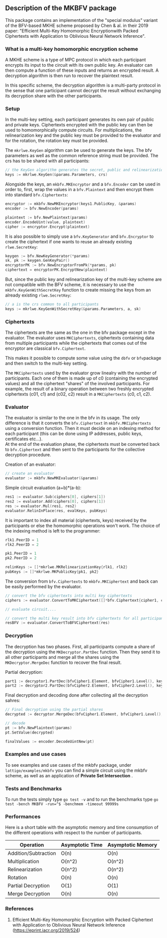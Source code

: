 ## Description of the MKBFV package
This package contains an implementation of the "special modulus" variant of the BFV-based MKHE scheme proposed by Chen & al. in their 2019 paper: "Efficient Multi-Key Homomorphic Encryptionwith Packed Ciphertexts with Application to Oblivious Neural Network Inference".

### What is a multi-key homomorphic encryption scheme

A MKHE scheme is a type of MPC protocol in which each participant encrypts its input to the circuit with its own public key. An evaluator can then compute a function of these inputs and returns an encrypted result. A decryption algorithm is then run to recover the plaintext result.

In this specific scheme, the decryption algorithm is a multi-party protocol in the sense that one participant cannot decrypt the result without exchanging its decryption share with the other participants.

### Setup
In the multi-key setting, each participant generates its own pair of public and private keys. Ciphertexts encrypted with the public key can then be used to homomorphically compute circuits. 
For multiplications, the relinearization key and the public key must be provided to the evaluator and for the rotation, the rotation key must be provided.

The ```mkrlwe.KeyGen``` algorithm can be used to generate the keys. The bfv parameters as well as the common reference string must be provided.
The crs has to be shared with all participants:
```go
// the KeyGen algorithm generates the secret, public and relinearization key
keys := mkrlwe.KeyGen(&params.Parameters, crs)
```

Alongside the keys, an ```mkbfv.MKEncryptor``` and a ```bfv.Encoder``` can be used in order to, first, wrap the values in a ```bfv.Plaintext``` and then encrypt them into standard ```bfv.Ciphertexts```:
```go
encryptor := mkbfv.NewMKEncryptor(keys1.PublicKey, &params)
encoder := bfv.NewEncoder(params)

plaintext := bfv.NewPlaintext(params)
encoder.EncodeUint(value, plaintext)
cipher := encryptor.Encrypt(plaintext)
```

It is also possible to simply use a ```bfv.KeyGenerator``` and ```bfv.Encryptor``` to create the ciphertext if one wants to reuse an already existing ```rlwe.SecretKey```:
```go
keygen := bfv.NewKeyGenerator(*params)
sk, pk := keygen.GenKeyPair()
encryptorPK := bfv.NewEncryptorFromPk(*params, pk)
ciphertext = encryptorPK.EncryptNew(plaintext)
```

But, since the public key and relinearization key of the multi-key scheme are not compatible with the BFV scheme, it is necessary to use the ```mkbfv.KeyGenWithSecretKey``` function to create missing the keys from an already existing ```rlwe.SecretKey```:
```go
// a is the crs common to all participants
keys := mkrlwe.KeyGenWithSecretKey(&params.Parameters, a, sk) 
```


### Ciphertexts

The ciphertexts are the same as the one in the bfv package except in the evaluator. The evaluator uses ```MKCiphertexts```, ciphertexts containing data from multiple participants while the ciphertexts that comes out of the encryptor are classical ```bfv.Ciphertext```.

This makes it possible to compute some value using the ```dbfv``` or ```bfv```package and then switch to the multi-key setting.

The ```MKCiphertexts``` used by the evaluator grow linealry with the number of participants. Each one of them is made up of c0 (containing the encrypted values) and all the ciphertext "shares" of the involved participants.
For example, the result of a binary operation between two freshly encrypted ciphertexts (c01, c1)  and (c02, c2) result in a ```MKCiphertexts``` (c0, c1, c2).

### Evaluator

The evaluator is similar to the one in the bfv in its usage. The only difference is that it converts the ```bfv.Ciphertext``` in ```mkbfv.MKCiphertexts``` using a conversion function. Then it must decide on an indexing method for each participant (this can be done using IP addresses, public keys, certificates etc...).  
At the end of the evaluation phase, the ciphertexts must be converted back to ```bfv.Ciphertext``` and then sent to the participants for the collective decryption procedure.

Creation of an evaluator:
```go
// create an evaluator
evaluator := mkbfv.NewMKEvaluator(&params)
```

Simple circuit evaluation (a+b)*(a-b):
```go
res1 := evaluator.Sub(ciphers[0], ciphers[1])
res2 := evaluator.Add(ciphers[0], ciphers[1])
res := evaluator.Mul(res1, res2)
evaluator.RelinInPlace(res, evalKeys, pubKeys)
```

It is important to index all material (ciphertexts, keys) received by the participants or else the homomorphic operations won't work. The choice of the indexing method is left to the programmer:
```go
rlk1.PeerID = 1
rlk2.PeerID = 2

pk1.PeerID = 1
pk2.PeerID = 2

relinKeys := []*mkrlwe.MKRelinearizationKey{rlk1, rlk2}
pubKeys := []*mkrlwe.MKPublicKey{pk1, pk2}
```

The conversion from ```bfv.Ciphertexts``` to ```mkbfv.MKCiphertext``` and back can be easily performed by the evaluator.

```go
// convert the bfv ciphertexts into multi key ciphertexts
ciphers := evaluator.ConvertToMKCiphertext([]*bfv.Ciphertext{cipher1, cipher2}, ids)

// evaluate circuit....

// convert the multi key result into bfv ciphertexts for all participants before sending back the results
resBFV := evaluator.ConvertToBFVCiphertext(res)
```

### Decryption

The decryption has two phases. First, all participants compute a share of the decryption using the ```MKDecryptor.PartDec``` function.
Then they send it to all other participants and merge all the shares using the ```MKDecryptor.MergeDec``` function to recover the final result.

Partial decryption:
```go
part1 := decryptor1.PartDec(bfvCipher1.Element, bfvCipher1.Level(), keys1.SecretKey)
part2 := decryptor2.PartDec(bfvCipher2.Element, bfvCipher2.Level(), keys2.SecretKey)
```

Final decryption and decoding done after collecting all the decryption sahres:
```go
// Final decryption using the partial shares
decrypted := decryptor.MergeDec(bfvCipher1.Element, bfvCipher1.Level(), []*ring.Poly{part1, part2})

// decode
pt := bfv.NewPlaintext(params)
pt.SetValue(decrypted)

finalValues := encoder.DecodeUintNew(pt)
```

### Examples and use cases 

To see examples and use cases of the mkbfv package, under ```lattigo/examples/mkbfv``` you can find a simple circuit using the mkbfv scheme, as well as an application of **Private Set Intersection** .

### Tests and Benchmarks

To run the tests simply type ```go test -v``` and to run the benchmarks type ```go test -bench MKBFV -run=^$ -benchmem -timeout 99999s```

### Performances

Here is a short table with the asymptotic memory and time consumption of the different operations with respect to the number of participants.

| Operation  | Asymptotic Time | Asymptotic Memory |
| ------------- | ------------- | ------------- |
| Addition/Subtraction  | O(n)  | O(n) |
| Multiplication  | O(n^2)  | O(n^2)  |
| Relinearization  | O(n^2)  | O(n^2)  |
| Rotation  | O(n)  | O(n)  |
| Partial Decryption  | O(1)  | O(1)  |
| Merge Decryption  | O(n)  | O(n)  |

### References

1. Efficient Multi-Key Homomorphic Encryption with Packed Ciphertext with Application to Oblivious Neural Network Inference (<https://eprint.iacr.org/2019/524>)